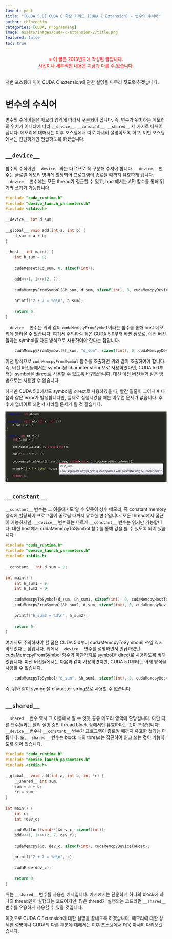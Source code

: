```yaml
---
layout: post
title: "[CUDA 5.0] CUDA C 확장 키워드 (CUDA C Extension) - 변수의 수식어"
author: chloeeekim
categories: [CUDA, Programming]
image: assets/images/cuda-c-extension-2/title.png
featured: false
toc: true
---
```


<div style="text-align: center; color: red;">
※ 이 글은 2013년도에 작성된 글입니다. <br>사진이나 세부적인 내용은 지금과 다를 수 있습니다.<br><br>
</div>

저번 포스팅에 이어 CUDA C extension에 관한 설명을 마무리 짓도록 하겠습니다.

# 변수의 수식어

변수의 수식어들은 메모리 영역에 따라서 구분되어 집니다. 즉, 변수가 위치하는 메모리의 위치가 어디냐에 따라 `__device__`, `__constant__`, `__shared__` 세 가지로 나뉘어집니다. 메모리에 대해서는 이후 포스팅에서 따로 자세히 설명하도록 하고, 이번 포스팅에서는 간단하게만 언급하도록 하겠습니다.

## `__device__`

함수의 수식어인 `__device__`와는 다르므로 꼭 구분해 주셔야 합니다. `__device__` 변수는 글로벌 메모리 영역에 할당되어 프로그램이 종료될 때까지 유효하게 됩니다. `__device__` 변수에는 모든 thread가 접근할 수 있고, host에서는 API 함수를 통해 읽기와 쓰기가 가능합니다.

```cpp
#include "cuda_runtime.h"
#include "device_launch_parameters.h"
#include <stdio.h>

__device__ int d_sum;

__global__ void add(int a, int b) {
    d_sum = a + b;
}

__host__ int main() {
    int h_sum = 0;

    cudaMemset(&d_sum, 0, sizeof(int));

    add<<<1, 1>>>(2, 7);

    cudaMemcpyFromSymbol(&h_sum, d_sum, sizeof(int), 0, cudaMemcpyDeviceToHost);

    printf("2 + 7 = %d\n", h_sum);

    return 0;
}
```

`__device__` 변수는 위와 같이 `cudaMemcpyFromSymbol`이라는 함수를 통해 host 메모리에 불러올 수 있습니다. 여기서 주의하실 점은 CUDA 5.0부터 바뀐 점으로, 이전 버전들과는 symbol을 다른 방식으로 사용하여야 한다는 점입니다.

```cpp
    cudaMemcpyFromSymbol(&h_sum, "d_sum", sizeof(int), 0, cudaMemcpyDeviceToHost);
```

이전 방식으로 `cudaMemcpyFromSymbol` 함수를 호출하면 위와 같이 호출하여야 합니다. 즉, 이전 버전들에서는 symbol을 character string으로 사용하였다면, CUDA 5.0부터는 symbol을 direct로 사용할 수 있도록 바뀌었습니다. 대신 이전 버전들과 같은 방법으로는 사용할 수 없습니다.

하지만 CUDA 5.0에서도 symbol을 direct로 사용하였을 때, 빨간 밑줄이 그어지며 다음과 같은 error가 발생합니다만, 실제로 실행시켰을 때는 아무런 문제가 없습니다. 추후에 업데이트 되면서 사라질 문제가 될 것 같습니다.

<img src="/assets/images/cuda-c-extension-2/1.jpg" alt="Error occuring when used it directly" class="post-img">

## `__constant__`

`__constant__` 변수는 그 이름에서도 알 수 있듯이 상수 메모리, 즉 constant memory 영역에 할당되어 프로그램이 종료될 때까지 유효한 변수입니다. 모든 thread에서 접근이 가능하지만, `__device__` 변수와는 다르게 `__constant__` 변수는 읽기만 가능합니다. 대신 host에서 cudaMemcpyToSymbol 함수를 통해 값을 쓸 수 있도록 되어 있습니다.

```cpp
#include "cuda_runtime.h"
#include "device_launch_parameters.h"
#include <stdio.h>

__constant__ int d_sum = 0;

int main() {
    int h_sum1 = 9;
    int h_sum2 = 0;

    cudaMemcpyToSymbol(d_sum, &h_sum1, sizeof(int), 0, cudaMemcpyHostToDevice);
    cudaMemcpyFromSymbol(&h_sum2, d_sum, sizeof(int), 0, cudaMemcpyDeviceToHost);

    printf("h_sum2 = %d\n", h_sum2);

    return 0;
}
```

여기서도 주의하셔야 할 점은 CUDA 5.0부터 cudaMemcpyToSymbol의 쓰임 역시 바뀌었다는 점입니다. 위에서 `__device__` 변수를 설명하면서 언급하였던 cudaMemcpyFromSymbol 함수와 마찬가지로 symbol을 direct로 사용하도록 바뀌었습니다. 이전 버전들에서는 다음과 같이 사용하였지만, CUDA 5.0부터는 아래 방식을 사용할 수 없습니다.

```cpp
    cudaMemcpyToSymbol("d_sum", &h_sum1, sizeof(int), 0, cudaMemcpyHostToDevice);
```

즉, 위와 같이 symbol을 character string으로 사용할 수 없습니다.

## `__shared__`

`__shared__` 변수 역시 그 이름에서 알 수 잇듯 공유 메모리 영역에 할당됩니다. 다만 다른 변수들과는 달리 실행 중인 thread block 상에서만 유효하다는 것이 특징입니다. `__device__` 변수나 `__constant__` 변수가 프로그램이 종료될 때까지 유효한 것과는 다릅니다. 또, `__shared__` 변수는 block 내의 thread는 접근하여 읽고 쓰는 것이 가능하도록 되어 있습니다.

```cpp
#include "cuda_runtime.h"
#include "device_launch_parameters.h"
#include <stdio.h>

__global__ void add(int a, int b, int *c) {
    __shared__ int sum;
    sum = a + b;
    *c = sum;
}

int main() {
    int c;
    int *dev_c;

    cudaMalloc((void**)&dev_c, sizeof(int));
    add<<<1, 1>>>(2, 7, dev_c);

    cudaMemcpy(&c, dev_c, sizeof(int), cudaMemcpyDeviceToHost);

    printf("2 + 7 = %d\n", c);

    cudaFree(dev_c);

    return 0;
}
```

위는 `__shared__` 변수를 사용한 예시입니다. 예시에서는 단순하게 하나의 block에 하나의 thread만이 실행되는 코드이지만, 많은 thread가 실행되는 코드라면 `__shared__` 변수를 유용하게 사용할 수 있을 것입니다.

이것으로 CUDA C Extension에 대한 설명을 끝내도록 하겠습니다. 메모리에 대한 상세한 설명이나 CUDA의 다른 부분에 대해서는 이후 포스팅에서 더욱 자세히 다뤄보겠습니다.
